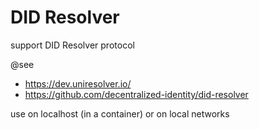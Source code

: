 DID Resolver
============

support DID Resolver protocol

@see
- https://dev.uniresolver.io/
- https://github.com/decentralized-identity/did-resolver

use on localhost (in a container)
or on local networks
